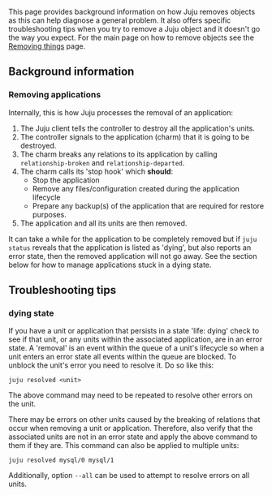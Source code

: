 <!--
Todo:
- Elaborate on "restore purposes"
-->

This page provides background information on how Juju removes objects as this can help diagnose a general problem. It also offers specific troubleshooting tips when you try to remove a Juju object and it doesn't go the way you expect. For the main page on how to remove objects see the [Removing things](/t/removing-things/1063) page.

<h2 id="heading--background-information">Background information</h2>

<h3 id="heading--removing-applications">Removing applications</h3>

Internally, this is how Juju processes the removal of an application:

1.  The Juju client tells the controller to destroy all the application's units.
2.  The controller signals to the application (charm) that it is going to be destroyed.
3.  The charm breaks any relations to its application by calling `relationship-broken` and `relationship-departed`.
4.  The charm calls its 'stop hook' which **should**:
    -   Stop the application
    -   Remove any files/configuration created during the application lifecycle
    -   Prepare any backup(s) of the application that are required for restore purposes.
5.  The application and all its units are then removed.

It can take a while for the application to be completely removed but if `juju status` reveals that the application is listed as 'dying', but also reports an error state, then the removed application will not go away. See the section below for how to manage applications stuck in a dying state.

<h2 id="heading--troubleshooting-tips">Troubleshooting tips</h2>

<h3 id="heading--dying-state">dying state</h3>

If you have a unit or application that persists in a state 'life: dying' check to see if that unit, or any units within the associated application, are in an error state. A 'removal' is an event within the queue of a unit's lifecycle so when a unit enters an error state all events within the queue are blocked. To unblock the unit's error you need to resolve it. Do so like this:

``` text
juju resolved <unit>
```

The above command may need to be repeated to resolve other errors on the unit.

There may be errors on other units caused by the breaking of relations that occur when removing a unit or application. Therefore, also verify that the associated units are not in an error state and apply the above command to them if they are. This command can also be applied to multiple units:

``` text
juju resolved mysql/0 mysql/1
```

Additionally, option `--all` can be used to attempt to resolve errors on all units.

<!-- LINKS -->
